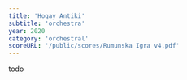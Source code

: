 ```yaml
---
title: 'Hoqay Antiki'
subtitle: 'orchestra'
year: 2020
category: 'orchestral'
scoreURL: '/public/scores/Rumunska Igra v4.pdf'
---
```


todo